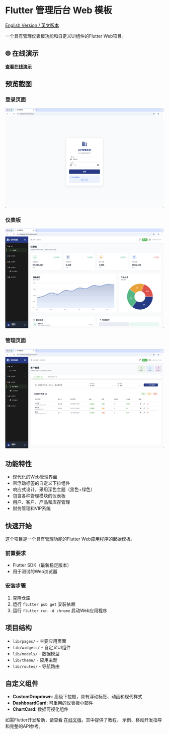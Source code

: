 # Flutter 管理后台 Web 模板

[English Version / 英文版本](README.md)

一个具有管理仪表板功能和自定义UI组件的Flutter Web项目。

## 🌐 在线演示

**[查看在线演示](https://flutter-admin-phi.vercel.app/)**

## 预览截图

### 登录页面
![登录页面](previews/login.png)

### 仪表板
![仪表板](previews/dashboard.png)

### 管理页面
![管理页面](previews/page.png)

## 功能特性

- 现代化的Web管理界面
- 带浮动标签的自定义下拉组件
- 响应式设计，采用深色主题（黑色+绿色）
- 包含各种管理模块的仪表板
- 用户、客户、产品和库存管理
- 财务管理和VIP系统

## 快速开始

这个项目是一个具有管理功能的Flutter Web应用程序的起始模板。

### 前置要求

- Flutter SDK（最新稳定版本）
- 用于测试的Web浏览器

### 安装步骤

1. 克隆仓库
2. 运行 `flutter pub get` 安装依赖
3. 运行 `flutter run -d chrome` 启动Web应用程序

## 项目结构

- `lib/pages/` - 主要应用页面
- `lib/widgets/` - 自定义UI组件
- `lib/models/` - 数据模型
- `lib/theme/` - 应用主题
- `lib/routes/` - 导航路由

## 自定义组件

- **CustomDropdown**: 高级下拉框，具有浮动标签、动画和现代样式
- **DashboardCard**: 可重用的仪表板小部件
- **ChartCard**: 数据可视化组件

如需Flutter开发帮助，请查看
[在线文档](https://docs.flutter.dev/)，其中提供了教程、
示例、移动开发指导和完整的API参考。